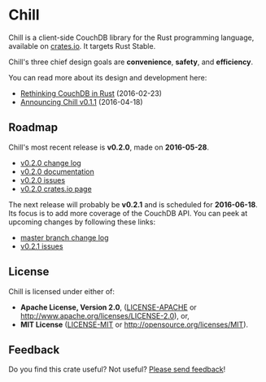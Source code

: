 # Chill

Chill is a client-side CouchDB library for the Rust programming
language, available on [crates.io][chill_crates_io]. It targets Rust
Stable.

Chill's three chief design goals are **convenience**, **safety**, and
**efficiency**.

You can read more about its design and development here:

* [Rethinking CouchDB in Rust][cv_rethinking_couchdb] (2016-02-23)
* [Announcing Chill v0.1.1][cv_announcing_chill_v0_1_1] (2016-04-18)

## Roadmap

Chill's most recent release is **v0.2.0**, made on **2016-05-28**.

* [v0.2.0 change log][v0_2_0_change_log]
* [v0.2.0 documentation][v0_2_0_documentation]
* [v0.2.0 issues][v0_2_0_issues]
* [v0.2.0 crates.io page][v0_2_0_crates_io]

The next release will probably be **v0.2.1** and is scheduled for
**2016-06-18**. Its focus is to add more coverage of the CouchDB API.
You can peek at upcoming changes by following these links:

* [master branch change log][master_change_log]
* [v0.2.1 issues][v0_2_1_issues]

## License

Chill is licensed under either of:

* **Apache License, Version 2.0**, ([LICENSE-APACHE](LICENSE-APACHE) or
  http://www.apache.org/licenses/LICENSE-2.0), or,
* **MIT License** ([LICENSE-MIT](LICENSE-MIT) or
  http://opensource.org/licenses/MIT).

## Feedback

Do you find this crate useful? Not useful? [Please send
feedback][feedback_email]!

[couchdb_github]: https://github.com/couchdb-rs/couchdb
[chill_crates_io]: https://crates.io/crates/chill
[cv_announcing_chill_v0_1_1]: https://cmbrandenburg.github.io/post/2016-04-18-chill_v0.1.1/
[cv_rethinking_couchdb]: https://cmbrandenburg.github.io/post/2016-02-23-rethinking_couchdb_in_rust/
[feedback_email]: mailto:c.m.brandenburg@gmail.com
[master_change_log]: https://github.com/chill-rs/chill/blob/master/CHANGELOG.md
[v0_2_0_change_log]: https://github.com/chill-rs/chill/blob/v0.2.0/CHANGELOG.md
[v0_2_0_crates_io]: https://crates.io/crates/chill/0.2.0
[v0_2_0_documentation]: https://chill-rs.github.io/chill/doc/v0.2.0/chill/
[v0_2_0_issues]: https://github.com/chill-rs/chill/issues?q=milestone%3Av0.2.0
[v0_2_1_issues]: https://github.com/chill-rs/chill/issues?q=milestone%3Av0.2.1
